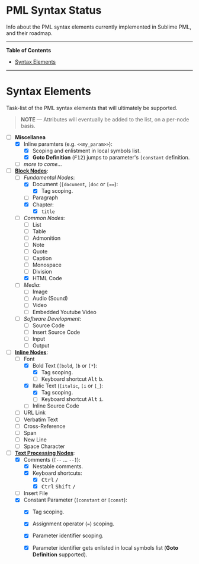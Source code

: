 # PML Syntax Status

Info about the PML syntax elements currently implemented in Sublime PML, and their roadmap.


-----

**Table of Contents**

<!-- MarkdownTOC autolink="true" bracket="round" autoanchor="false" lowercase="only_ascii" uri_encoding="true" levels="1,2,3" -->

- [Syntax Elements](#syntax-elements)

<!-- /MarkdownTOC -->

-----

# Syntax Elements

Task-list of the PML syntax elements that will ultimately be supported.

> **NOTE** — Attributes will eventually be added to the list, on a per-node basis.

- [ ] **Miscellanea**
    + [x] Inline paramters (e.g. `<<my_param>>`):
        * [x] Scoping and enlistment in local symbols list.
        * [x] __Goto Definition__ (<kbd>F12</kbd>) jumps to parameter's `[constant` definition.
    + [ ] _more to come…_
- [ ] **[Block Nodes]**:
    + [ ] _Fundamental Nodes_:
        * [x] Document (`[document`, `[doc` or `[==`):
            - [x] Tag scoping.
        * [ ] Paragraph
        * [x] Chapter:
            - [x] `title`
    + [ ] _Common Nodes_:
        * [ ] List
        * [ ] Table
        * [ ] Admonition
        * [ ] Note
        * [ ] Quote
        * [ ] Caption
        * [ ] Monospace
        * [ ] Division
        * [x] HTML Code
    + [ ] _Media_:
        * [ ] Image
        * [ ] Audio (Sound)
        * [ ] Video
        * [ ] Embedded Youtube Video
    + [ ] _Software Development_:
        * [ ] Source Code
        * [ ] Insert Source Code
        * [ ] Input
        * [ ] Output
- [ ] **[Inline Nodes]**:
    + [ ] Font
        * [x] Bold Text (`[bold`, `[b` or `[*`):
            - [x] Tag scoping.
            - [ ] Keyboard shortcut <kbd>Alt</kbd> <kbd>b</kbd>.
        * [x] Italic Text (`[italic`, `[i` or `[_`):
            - [x] Tag scoping.
            - [ ] Keyboard shortcut <kbd>Alt</kbd> <kbd>i</kbd>.
        * [ ] Inline Source Code
    + [ ] URL Link
    + [ ] Verbatim Text
    + [ ] Cross-Reference
    + [ ] Span
    + [ ] New Line
    + [ ] Space Character
- [ ] **[Text Processing Nodes]**:
    + [x] Comments (`[--` … `--]`):
        * [x] Nestable comments.
        * [x] Keyboard shortcuts:
            - [x] <kbd>Ctrl</kbd> <kbd>/</kbd>
            - [x] <kbd>Ctrl</kbd> <kbd>Shift</kbd> <kbd>/</kbd>
    + [ ] Insert File
    + [x] Constant Parameter (`[constant` or `[const`):
        * [x] Tag scoping.
        * [x] Assignment operator (`=`) scoping.
        * [x] Parameter identifier scoping.
        * [x] Parameter identifier gets enlisted in local symbols list (__Goto Definition__ supported).


<!-----------------------------------------------------------------------------
                               REFERENCE LINKS
------------------------------------------------------------------------------>

[PML Reference Manual]: https://www.pml-lang.dev/docs/reference_manual/index.html

[Block Nodes]: https://www.pml-lang.dev/docs/reference_manual/index.html#ch__2 "PML Reference Manual » Block Nodes"
[Inline Nodes]:  https://www.pml-lang.dev/docs/reference_manual/index.html#ch__9 "PML Reference Manual » Inline Nodes"
[Text Processing Nodes]:  https://www.pml-lang.dev/docs/reference_manual/index.html#ch__11 "PML Reference Manual » Text Processing Nodes"

<!-- EOF -->

